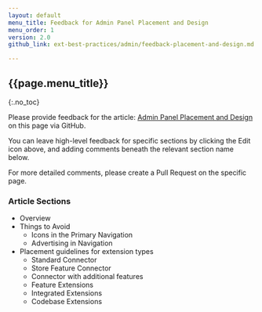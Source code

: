 ```yaml
---
layout: default
menu_title: Feedback for Admin Panel Placement and Design
menu_order: 1
version: 2.0
github_link: ext-best-practices/admin/feedback-placement-and-design.md

---
```


## {{page.menu_title}}
{:.no_toc}

Please provide feedback for the article: [Admin Panel Placement and Design]({{page.baseurl}}/ext-best-practices/admin/placement-and-design.html) on this page via GitHub.

You can leave high-level feedback for specific sections by clicking the Edit icon above, and adding comments beneath the relevant section name below.

For more detailed comments, please create a Pull Request on the specific page.

### Article Sections

* Overview
* Things to Avoid
  * Icons in the Primary Navigation
  * Advertising in Navigation
* Placement guidelines for extension types
  * Standard Connector
  * Store Feature Connector
  * Connector with additional features
  * Feature Extensions
  * Integrated Extensions
  * Codebase Extensions
